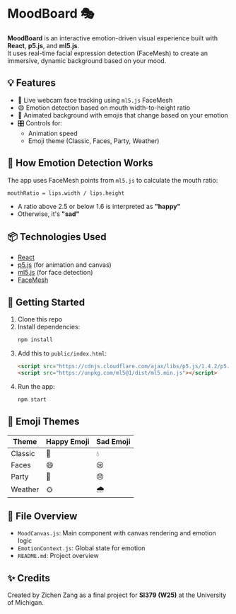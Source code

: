 # MoodBoard 🎭

**MoodBoard** is an interactive emotion-driven visual experience built with **React**, **p5.js**, and **ml5.js**.  
It uses real-time facial expression detection (FaceMesh) to create an immersive, dynamic background based on your mood.

## 💡 Features

- 🎥 Live webcam face tracking using `ml5.js` FaceMesh
- 😄 Emotion detection based on mouth width-to-height ratio
- 🌈 Animated background with emojis that change based on your emotion
- 🎛️ Controls for:
  - Animation speed
  - Emoji theme (Classic, Faces, Party, Weather)

## 🧠 How Emotion Detection Works

The app uses FaceMesh points from `ml5.js` to calculate the mouth ratio:
```
mouthRatio = lips.width / lips.height
```
- A ratio above 2.5 or below 1.6 is interpreted as **"happy"**
- Otherwise, it's **"sad"**

## 📦 Technologies Used

- [React](https://reactjs.org/)
- [p5.js](https://p5js.org/) (for animation and canvas)
- [ml5.js](https://ml5js.org/) (for face detection)
- [FaceMesh](https://learn.ml5js.org/#/reference/facemesh)

## 🚀 Getting Started

1. Clone this repo
2. Install dependencies:
   ```bash
   npm install
   ```
3. Add this to `public/index.html`:
   ```html
   <script src="https://cdnjs.cloudflare.com/ajax/libs/p5.js/1.4.2/p5.min.js"></script>
   <script src="https://unpkg.com/ml5@1/dist/ml5.min.js"></script>
   ```
4. Run the app:
   ```bash
   npm start
   ```

## 🎨 Emoji Themes

| Theme    | Happy Emoji | Sad Emoji |
|----------|-------------|-----------|
| Classic  | 💖          | 💧        |
| Faces    | 😄          | 😢        |
| Party    | 🥳          | 😞        |
| Weather  | 🌞          | 🌧        |

## 📁 File Overview

- `MoodCanvas.js`: Main component with canvas rendering and emotion logic
- `EmotionContext.js`: Global state for emotion
- `README.md`: Project overview

## ✨ Credits

Created by Zichen Zang as a final project for **SI379 (W25)** at the University of Michigan.
